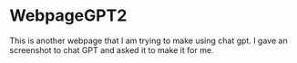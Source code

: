 # WebpageGPT2
This is another webpage that I am trying to make using chat gpt. I gave an screenshot to chat GPT and asked it to make it for me.
